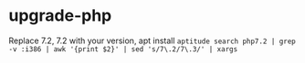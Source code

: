 # upgrade-php
Replace 7.2, 7\.2 with your version,
  apt install `aptitude search php7.2 | grep -v :i386 | awk '{print $2}' | sed 's/7\.2/7\.3/' | xargs`
